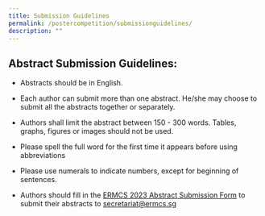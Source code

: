 ```yaml
---
title: Submission Guidelines
permalink: /postercompetition/submissionguidelines/
description: ""
---
```

## **Abstract Submission Guidelines:**

* Abstracts should be in English.

* Each author can submit more than one abstract. He/she may choose to submit all the abstracts together or separately.

* Authors shall limit the abstract between 150 - 300 words. Tables, graphs, figures or images should not be used.

* Please spell the full word for the first time it appears before using abbreviations

* Please use numerals to indicate numbers, except for beginning of sentences.

* Authors should fill in the [ERMCS 2023 Abstract Submission Form](/files/ermcs%20poster%20abstract%20submission%20form_final.pdf) to submit their abstracts to secretariat@ermcs.sg